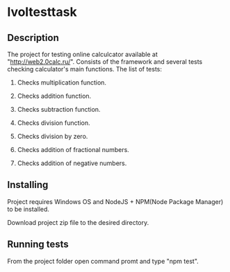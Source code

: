 
# lvoltesttask
## Description

The project for testing online calculcator available at "http://web2.0calc.ru/". Consists of the framework and several tests checking 
calculator's main functions. 
The list of tests:

1. Checks multiplication function. 

2. Checks addition function.

3. Checks subtraction function.

4. Checks division function.

5. Checks division by zero.

6. Checks addition of fractional numbers.

7. Checks addition of negative numbers.

## Installing

Project requires Windows OS and NodeJS + NPM(Node Package Manager) to be installed.

Download project zip file to the desired directory.

## Running tests

From the project folder open command promt and type "npm test".
